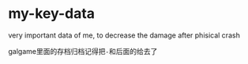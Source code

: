 # my-key-data
very important data of me, to decrease the damage after phisical crash

galgame里面的存档归档记得把`-`和后面的给去了
